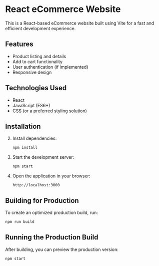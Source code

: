 # React eCommerce Website

This is a React-based eCommerce website built using Vite for a fast and efficient development experience.

## Features
- Product listing and details
- Add to cart functionality
- User authentication (if implemented)
- Responsive design

## Technologies Used
- React
- JavaScript (ES6+)
- CSS (or a preferred styling solution)

## Installation
2. Install dependencies:
   ```bash
   npm install
   ```

3. Start the development server:
   ```bash
   npm start
   ```

4. Open the application in your browser:
   ```
   http://localhost:3000
   ```

## Building for Production
To create an optimized production build, run:
```bash
npm run build
```

## Running the Production Build
After building, you can preview the production version:
```bash
npm start
```
